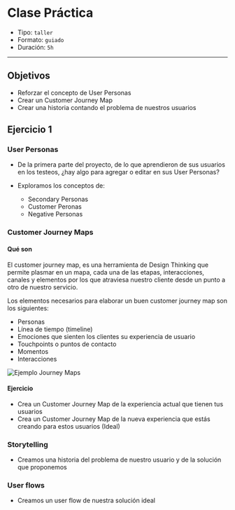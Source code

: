 # Clase Práctica

- Tipo: `taller`
- Formato: `guiado`
- Duración: `5h`

***

## Objetivos

- Reforzar el concepto de User Personas
- Crear un Customer Journey Map
- Crear una historia contando el problema de nuestros usuarios

## Ejercicio 1

### User Personas

- De la primera parte del proyecto, de lo que aprendieron de sus usuarios en los
  testeos, ¿hay algo para agregar o editar en sus User Personas?

- Exploramos los conceptos de:
  - Secondary Personas
  - Customer Peronas
  - Negative Personas

### Customer Journey Maps

#### Qué son

El customer journey map, es una herramienta de Design Thinking que permite
plasmar en un mapa, cada una de las etapas, interacciones, canales y elementos
por los que atraviesa nuestro cliente desde un punto a otro de nuestro servicio.

Los elementos necesarios para elaborar un buen customer journey map son los
siguientes:

- Personas
- Línea de tiempo (timeline)
- Emociones que sienten los clientes su experiencia de usuario
- Touchpoints o puntos de contacto
- Momentos
- Interacciones

![Ejemplo Journey Maps](https://lh4.googleusercontent.com/YVWF9L1-hQ-IKqL-CUVvelZSS9itA0jrTdOteNvvGk0JTAWefCRISryr3mWHcf0_0KdgEi6NZVOGGrNun7ySPWTIfo3BiC4jnULqJ60sMn3EieGmJBVw6_j867FjqwIZcN_PF7ybBpw)

#### Ejercicio

- Crea un Customer Journey Map de la experiencia actual que tienen tus usuarios
- Crea un Customer Journey Map de la nueva experiencia que estás creando para
  estos usuarios (Ideal)

### Storytelling

- Creamos una historia del problema de nuestro usuario y de la solución que
  proponemos

### User flows

- Creamos un user flow de nuestra solución ideal